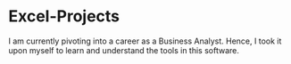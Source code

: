 # Excel-Projects
I am currently pivoting into a career as a Business Analyst. Hence, I took it upon myself to learn and understand the tools in this software.   
